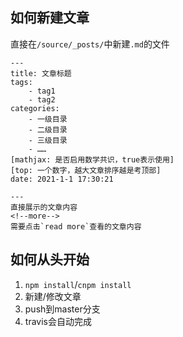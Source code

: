 ## 如何新建文章
直接在`/source/_posts/`中新建`.md`的文件
```
---
title: 文章标题
tags:
    - tag1
    - tag2
categories:
    - 一级目录
    - 二级目录
    - 三级目录
    - ……
[mathjax: 是否启用数学共识，true表示使用]
[top: 一个数字，越大文章排序越是考顶部]
date: 2021-1-1 17:30:21

---
直接展示的文章内容
<!--more-->
需要点击`read more`查看的文章内容
```
## 如何从头开始
1. `npm install`/`cnpm install`
2. 新建/修改文章
3. push到master分支
4. travis会自动完成



